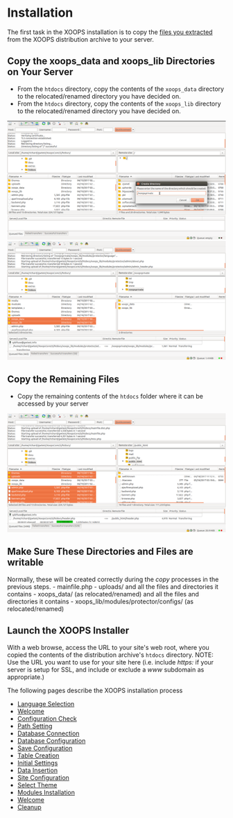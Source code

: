 # Installation

The first task in the XOOPS installation is to copy the [files you extracted](../preparations/README.md)
from the XOOPS distribution archive to your server.

## Copy the xoops_data and xoops_lib Directories on Your Server

- From the `htdocs` directory, copy the contents of the `xoops_data` directory to the relocated/renamed directory you have decided on.
- From the `htdocs` directory, copy the contents of the `xoops_lib` directory to the relocated/renamed directory you have decided on.

![Filezilla Create Folder](../../assets/filezilla-02-private.png)
![Filezilla Upload Data and Lib Directories](../../assets/filezilla-03-data-lib.png)

## Copy the Remaining Files

- Copy the remaining contents of the `htdocs` folder where it can be accessed by your server

![Filezilla Upload XOOPS](../../assets/filezilla-03-xoops.png)

## Make Sure These Directories and Files are writable

Normally, these will be created correctly during the *copy* processes in the previous steps.
    - mainfile.php
    - uploads/  and all the files and directories it contains
    - xoops_data/ (as relocated/renamed) and all the files and directories it contains
    - xoops_lib/modules/protector/configs/ (as relocated/renamed)

## Launch the XOOPS Installer

With a web browse, access the URL to your site's web root, where you
copied the contents of the distribution archive's `htdocs` directory.
NOTE: Use the URL you want to use for your site here (i.e. include
*https:* if your server is setup for SSL, and include or exclude a
*www* subdomain as appropriate.)

The following pages describe the XOOPS installation process
- [Language Selection](step-01.md)
- [Welcome](step-02.md)
- [Configuration Check](step-03.md)
- [Path Setting](step-04.md)
- [Database Connection](step-05.md)
- [Database Configuration](step-06.md)
- [Save Configuration](step-07.md)
- [Table Creation](step-08.md)
- [Initial Settings](step-09.md)
- [Data Insertion](step-10.md)
- [Site Configuration](step-11.md)
- [Select Theme](step-12.md)
- [Modules Installation](step-13.md)
- [Welcome](step-14.md)
- [Cleanup](step-20.md)
